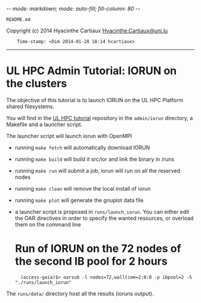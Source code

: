 -*- mode: markdown; mode: auto-fill; fill-column: 80 -*-

`README.md`

Copyright (c) 2014 Hyacinthe Cartiaux <Hyacinthe.Cartiaux@uni.lu>

        Time-stamp: <Dim 2014-01-28 18:14 hcartiaux>

-------------------


# UL HPC Admin Tutorial: IORUN on the clusters

The objective of this tutorial is to launch IORUN on the UL HPC Platform shared
filesystems.

You will find in the [UL HPC tutorial](https://github.com/ULHPC/tutorials)
repository in the `admin/iorun` directory, a Makefile and a launcher script.

The launcher script will launch iorun with OpenMPI

* running `make fetch` will automatically download IORUN
* running `make build` will build it src/ior and link the binary in /runs
* running `make run` will submit a job, iorun will run on all the reserved nodes
* running `make clean` will remove the local install of iorun
* running `make plot` will generate the gnuplot data file

* a launcher script is proposed in `runs/launch_iorun`. You can either
  edit the OAR directives in order to specify the wanted resources, or overload
  them on the command line

    # Run of IORUN on the 72 nodes of the second IB pool for 2 hours
		(access-gaia)$> oarsub -l nodes=72,walltime=2:0:0 -p ibpool=2 -S "./runs/launch_iorun"

The `runs/data/` directory host all the results (ioruns output).

